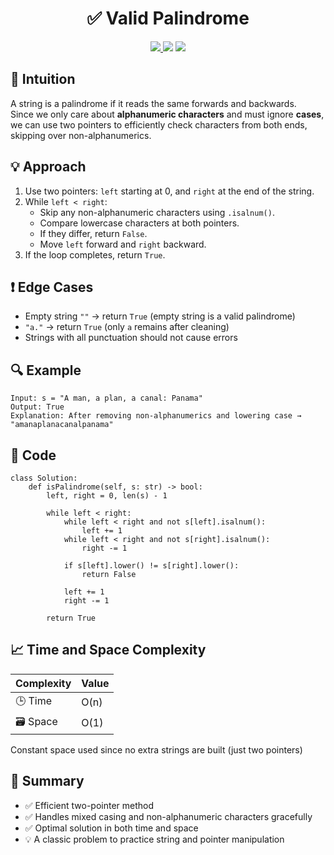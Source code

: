 <h1 align="center">✅ Valid Palindrome</h1>

<p align="center">
  <a href="https://leetcode.com/problems/valid-palindrome/">
    <img src="https://img.shields.io/badge/LeetCode-Valid%20Palindrome-brightgreen?logo=leetcode&style=flat-square" />
  </a>
  <img src="https://img.shields.io/badge/Difficulty-Easy-green?style=flat-square" />
  <img src="https://img.shields.io/badge/Category-Two%20Pointers%2C%20String-blueviolet?style=flat-square" />
</p>


## 🧠 Intuition

A string is a palindrome if it reads the same forwards and backwards.  
Since we only care about **alphanumeric characters** and must ignore **cases**, we can use two pointers to efficiently check characters from both ends, skipping over non-alphanumerics.


## 💡 Approach

1. Use two pointers: `left` starting at 0, and `right` at the end of the string.
2. While `left < right`:
   - Skip any non-alphanumeric characters using `.isalnum()`.
   - Compare lowercase characters at both pointers.
   - If they differ, return `False`.
   - Move `left` forward and `right` backward.
3. If the loop completes, return `True`.


## ❗ Edge Cases

- Empty string `""` → return `True` (empty string is a valid palindrome)
- `"a."` → return `True` (only `a` remains after cleaning)
- Strings with all punctuation should not cause errors


## 🔍 Example

```
Input: s = "A man, a plan, a canal: Panama"
Output: True
Explanation: After removing non-alphanumerics and lowering case → "amanaplanacanalpanama"
```

## 🧾 Code

```
class Solution:
    def isPalindrome(self, s: str) -> bool:
        left, right = 0, len(s) - 1

        while left < right:
            while left < right and not s[left].isalnum():
                left += 1
            while left < right and not s[right].isalnum():
                right -= 1

            if s[left].lower() != s[right].lower():
                return False

            left += 1
            right -= 1

        return True
```

## 📈 Time and Space Complexity

| Complexity | Value |
|------------|--------|
| 🕒 Time     | O(n)   |
| 🗃️ Space    | O(1)   |

Constant space used since no extra strings are built (just two pointers)

## 📌 Summary

- ✅ Efficient two-pointer method
- ✅ Handles mixed casing and non-alphanumeric characters gracefully
- ✅ Optimal solution in both time and space
- 💡 A classic problem to practice string and pointer manipulation
